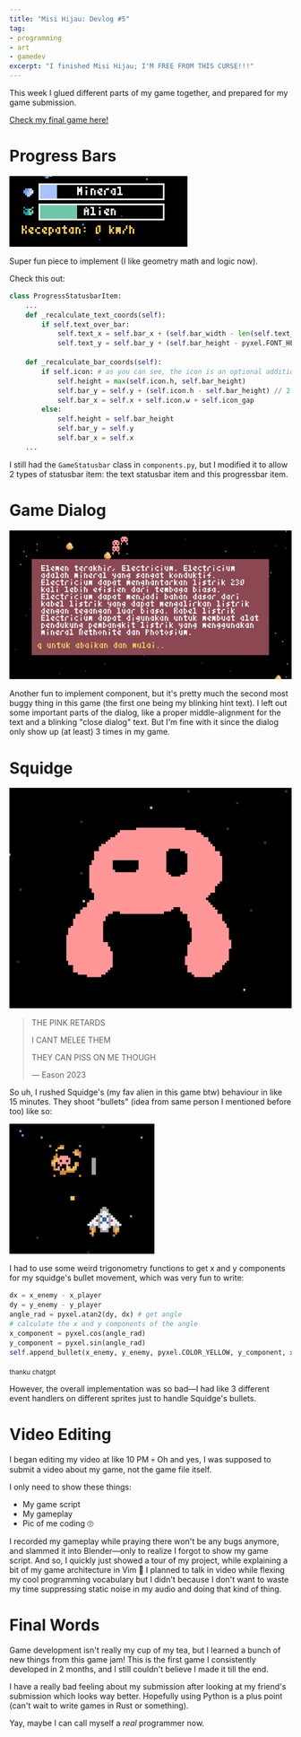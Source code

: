 ```yaml
---
title: "Misi Hijau: Devlog #5"
tag:
- programming
- art
- gamedev
excerpt: "I finished Misi Hijau; I'M FREE FROM THIS CURSE!!!"
---
```


This week I glued different parts of my game together, and prepared for my game submission.

[Check my final game here!](https://daringcuteseal.xyz/software/misi-hijau/)

# Progress Bars
![Progress bars](/blog/image/misi-hijau-5-progress-bars.png)

Super fun piece to implement (I like geometry math and logic now).

Check this out:

```python
class ProgressStatusbarItem:
    ...
    def _recalculate_text_coords(self):
        if self.text_over_bar:
            self.text_x = self.bar_x + (self.bar_width - len(self.text_over_bar * pyxel.FONT_WIDTH)) // 2
            self.text_y = self.bar_y + (self.bar_height - pyxel.FONT_HEIGHT) // 2

    def _recalculate_bar_coords(self):
        if self.icon: # as you can see, the icon is an optional addition
            self.height = max(self.icon.h, self.bar_height)
            self.bar_y = self.y + (self.icon.h - self.bar_height) // 2
            self.bar_x = self.x + self.icon.w + self.icon_gap
        else:
            self.height = self.bar_height
            self.bar_y = self.y
            self.bar_x = self.x
    ...
```

I still had the `GameStatusbar` class in `components.py`, but I modified it to allow 2 types of statusbar item: the text statusbar item and this progressbar item.

# Game Dialog
![Alt text](/blog/image/misi-hijau-5-dialog.png)

Another fun to implement component, but it's pretty much the second most buggy thing in this game (the first one being my blinking hint text). I left out some important parts of the dialog, like a proper middle-alignment for the text and a blinking "close dialog" text. But I'm fine with it since the dialog only show up (at least) 3 times in my game.

# Squidge

![Squidge](/blog/image/misi-hijau-5-squidge2.png)

> THE PINK RETARDS
>
> I CANT MELEE THEM 
>
> THEY CAN PISS ON ME THOUGH
>
> — Eason 2023

So uh, I rushed Squidge's (my fav alien in this game btw) behaviour in like 15 minutes. They shoot "bullets" (idea from same person I mentioned before too) like so:

![Squidge being shot](/blog/image/misi-hijau-5-squidge.png)

I had to use some weird trigonometry functions to get x and y components for my squidge's bullet movement, which was very fun to write:

```python
dx = x_enemy - x_player
dy = y_enemy - y_player
angle_rad = pyxel.atan2(dy, dx) # get angle
# calculate the x and y components of the angle
x_component = pyxel.cos(angle_rad)
y_component = pyxel.sin(angle_rad)
self.append_bullet(x_enemy, y_enemy, pyxel.COLOR_YELLOW, y_component, x_component, 2, 2, True)
```

<sub>thanku chatgpt</sub>

However, the overall implementation was so bad—I had like 3 different event handlers on different sprites just to handle Squidge's bullets.

# Video Editing
I began editing my video at like 10 PM 💀 Oh and yes, I was supposed to submit a video about my game, not the game file itself.

I only need to show these things:
- My game script
- My gameplay
- Pic of me coding 🙄

I recorded my gameplay while praying there won't be any bugs anymore, and slammed it into Blender—only to realize I forgot to show my game script. And so, I quickly just showed a tour of my project, while explaining a bit of my game architecture in Vim 🤡 I planned to talk in video while flexing my cool programming vocabulary but I didn't because I don't want to waste my time suppressing static noise in my audio and doing that kind of thing.

# Final Words

Game development isn't really my cup of my tea, but I learned a bunch of new things from this game jam! This is the first game I consistently developed in 2 months, and I still couldn't believe I made it till the end.

I have a really bad feeling about my submission after looking at my friend's submission which looks way better. Hopefully using Python is a plus point (can't wait to write games in Rust or something).

Yay, maybe I can call myself a *real* programmer now.

